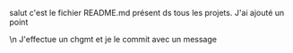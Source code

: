 salut c'est le fichier README.md présent ds tous les projets.
J'ai ajouté un point

\n J'effectue un chgmt et je le commit avec un message
